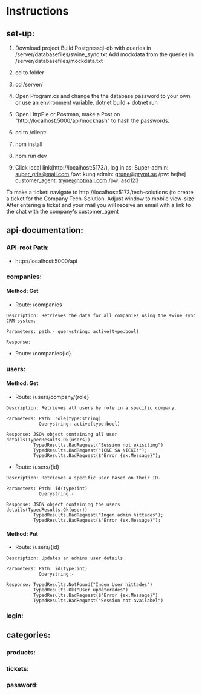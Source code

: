 # Instructions

## set-up:  
1. Download project
  Build Postgressql-db with queries in /server/databasefiles/swine_sync.txt
  Add mockdata from the queries in /server/databasefiles/mockdata.txt

2. cd to folder
3. cd /server/
4. Open Program.cs and change the the database password to your own or use an environment variable.
  dotnet build + dotnet run
5. Open HttpPie or Postman, make a Post on "http://localhost:5000/api/mockhash" to hash the passwords.

6. cd to /client:
7. npm install
8. npm run dev
9. Click local link(http://localhost:5173/), log in as:
  Super-admin: super_gris@mail.com /pw: kung
  admin: grune@grymt.se /pw: hejhej
  customer_agent: tryne@hotmail.com /pw: asd123


To make a ticket:
navigate to http://localhost:5173/tech-solutions (to create a ticket for the Company Tech-Solution.
Adjust window to mobile view-size
After entering a ticket and your mail you will receive an email with a link to the chat with the company's customer_agent

## api-documentation: 

### API-root Path: 
  - http://localhost:5000/api 

### companies: 

#### Method: Get
  -  Route: /companies 
    
    Description: Retrieves the data for all companies using the swine sync CRM system. 

    Parameters: path:- querystring: active(type:bool)  

    Response: 
  
  - Route: /companies{id}

### users: 

#### Method: Get
  -  Route: /users/company/{role}

    Description: Retrieves all users by role in a specific company.

    Parameters: Path: role(type:string) 
                Querystring: active(type:bool)

    Response: JSON object containing all user details(TypedResults.Ok(users))
              TypedResults.BadRequest("Session not exisiting")
              TypedResults.BadRequest("ICKE SA NICKE!");
              TypedResults.BadRequest($"Error {ex.Message}");

  -  Route: /users/{id}

    Description: Retrieves a specific user based on their ID.

    Parameters: Path: id(type:int)
                Querystring:-
    
    Response: JSON object containing the users details(TypedResults.Ok(user))
              TypedResults.BadRequest("Ingen admin hittades");
              TypedResults.BadRequest($"Error {ex.Message}");


#### Method: Put
  -  Route: /users/{id}

    Description: Updates an admins user details
                
    Parameters: Path: id(type:int)
                Querystring:-

    Response: TypedResults.NotFound("Ingen User hittades")
              TypedResults.Ok("User updaterades")
              TypedResults.BadRequest($"Error {ex.Message}")
              TypedResults.BadRequest("Session not availabel")
    

### login: 

## categories: 

### products:


### tickets: 

### password: 
